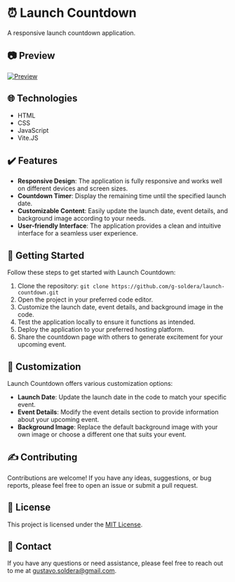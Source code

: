 # ⏰ Launch Countdown

A responsive launch countdown application.

## 📷 Preview

[![Preview](https://media.discordapp.net/attachments/1109870440945565726/1116447233844465758/launchHeader.png)](https://g-launch-countdown.vercel.app)

## 🌐 Technologies

- HTML
- CSS
- JavaScript
- Vite.JS

## ✔️ Features

- **Responsive Design**: The application is fully responsive and works well on different devices and screen sizes.
- **Countdown Timer**: Display the remaining time until the specified launch date.
- **Customizable Content**: Easily update the launch date, event details, and background image according to your needs.
- **User-friendly Interface**: The application provides a clean and intuitive interface for a seamless user experience.

## 📃 Getting Started

Follow these steps to get started with Launch Countdown:

1. Clone the repository: `git clone https://github.com/g-soldera/launch-countdown.git`
2. Open the project in your preferred code editor.
3. Customize the launch date, event details, and background image in the code.
4. Test the application locally to ensure it functions as intended.
5. Deploy the application to your preferred hosting platform.
6. Share the countdown page with others to generate excitement for your upcoming event.

## 🎨 Customization

Launch Countdown offers various customization options:

- **Launch Date**: Update the launch date in the code to match your specific event.
- **Event Details**: Modify the event details section to provide information about your upcoming event.
- **Background Image**: Replace the default background image with your own image or choose a different one that suits your event.

## ✍️ Contributing

Contributions are welcome! If you have any ideas, suggestions, or bug reports, please feel free to open an issue or submit a pull request.

## 📇 License

This project is licensed under the [MIT License](https://opensource.org/licenses/MIT).

## 📧 Contact

If you have any questions or need assistance, please feel free to reach out to me at [gustavo.soldera@gmail.com](mailto:gustavo.soldera@gmail.com).
